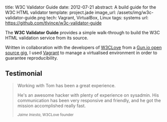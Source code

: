 title: W3C Validator Guide
date: 2012-07-21
abstract: A build guide for the W3C HTML validator
template: project.jade
image_url: /assets/img/w3c-validator-guide.png
tech: Vagrant, VirtualBox, Linux
tags: systems
url: https://github.com/tlvince/w3c-validator-guide

The **W3C Validator Guide** provides a simple walk-through to build the W3C HTML
validation service from its source.

Written in collaboration with the developers of [W3CLove][] from a [Gun.io
open source gig][gun.io], I used [Vagrant][] to manage a virtualised environment in
order to guarantee reproducibility.

## Testimonial

> Working with Tom has been a great experience.
> 
> He's an awesome hacker with plenty of experience on sysadmin. His
> communication has been very responsive and friendly, and he got the mission
> accomplished really fast.
> 
> <small><cite>Jaime Iniesta</cite>, W3CLove founder</small>

  [gun.io]: http://gun.io/open/58/
  [w3clove]: http://w3clove.com/
  [vagrant]: http://vagrantup.com/
